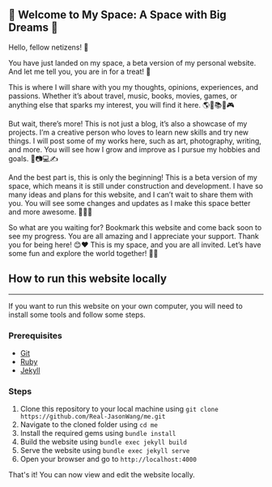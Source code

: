 🚀 Welcome to My Space: A Space with Big Dreams 🚀
---

Hello, fellow netizens! 👋

You have just landed on my space, a beta version of my personal website. And let me tell you, you are in for a treat! 🍭

This is where I will share with you my thoughts, opinions, experiences, and passions. Whether it’s about travel, music, books, movies, games, or anything else that sparks my interest, you will find it here. 🌎🎵📚🎥🎮

But wait, there’s more! This is not just a blog, it’s also a showcase of my projects. I’m a creative person who loves to learn new skills and try new things. I will post some of my works here, such as art, photography, writing, and more. You will see how I grow and improve as I pursue my hobbies and goals. 🎨📷💻✍️

And the best part is, this is only the beginning! This is a beta version of my space, which means it is still under construction and development. I have so many ideas and plans for this website, and I can’t wait to share them with you. You will see some changes and updates as I make this space better and more awesome. 🔧🔨🚧

So what are you waiting for? Bookmark this website and come back soon to see my progress. You are all amazing and I appreciate your support. Thank you for being here! 😊❤️ This is my space, and you are all invited. Let’s have some fun and explore the world together! 🚀🌟

## How to run this website locally
---

If you want to run this website on your own computer, you will need to install some tools and follow some steps.

### Prerequisites
- [Git](https://git-scm.com/)
- [Ruby](https://www.ruby-lang.org/en/)
- [Jekyll](https://jekyllrb.com/)

### Steps
1. Clone this repository to your local machine using `git clone https://github.com/Real-JasonWang/me.git`
2. Navigate to the cloned folder using `cd me`
3. Install the required gems using `bundle install`
4. Build the website using `bundle exec jekyll build`
5. Serve the website using `bundle exec jekyll serve`
6. Open your browser and go to `http://localhost:4000`

That's it! You can now view and edit the website locally.
